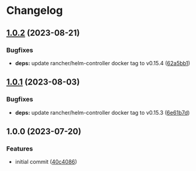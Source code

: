 # Changelog

## [1.0.2](https://github.com/cloudpunks/helm-controller/compare/v1.0.1...v1.0.2) (2023-08-21)


### Bugfixes

* **deps:** update rancher/helm-controller docker tag to v0.15.4 ([62a5bb1](https://github.com/cloudpunks/helm-controller/commit/62a5bb103c01d21683495d6080c9561bb786ecd3))

## [1.0.1](https://github.com/cloudpunks/helm-controller/compare/v1.0.0...v1.0.1) (2023-08-03)


### Bugfixes

* **deps:** update rancher/helm-controller docker tag to v0.15.3 ([6e61b7d](https://github.com/cloudpunks/helm-controller/commit/6e61b7d9da43b34f0b5f7c42f6010e8cf6faec2f))

## 1.0.0 (2023-07-20)


### Features

* initial commit ([40c4086](https://github.com/cloudpunks/helm-controller/commit/40c408699b8f53896d217fa4b47c63de3573b757))
